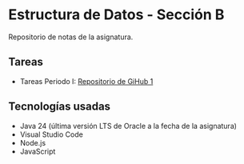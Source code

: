 # Estructura de Datos - Sección B

Repositorio de notas de la asignatura.

## Tareas

* Tareas Periodo I: [Repositorio de GiHub 1](https://github.com/JoseDev155/unicaes-edd-tareas-periodo1)

## Tecnologías usadas

* Java 24 (última versión LTS de Oracle a la fecha de la asignatura)
* Visual Studio Code
* Node.js
* JavaScript

